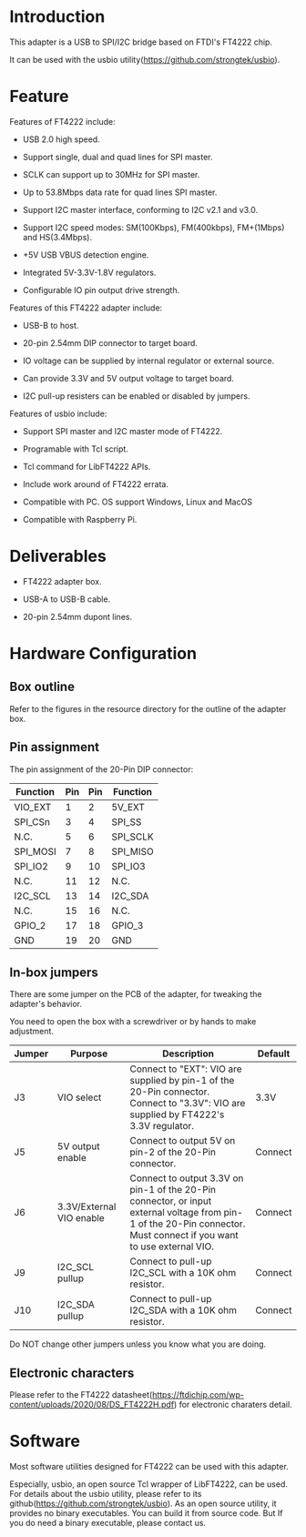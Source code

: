 # Introduction

This adapter is a USB to SPI/I2C bridge based on FTDI's FT4222 chip.

It can be used with the usbio utility(https://github.com/strongtek/usbio).

# Feature

Features of FT4222 include:

* USB 2.0 high speed.

* Support single, dual and quad lines for SPI master.

* SCLK can support up to 30MHz for SPI master.

* Up to 53.8Mbps data rate for quad lines SPI master.

* Support I2C master interface, conforming to I2C v2.1 and v3.0.

* Support I2C speed modes: SM(100Kbps), FM(400kbps), FM+(1Mbps) and HS(3.4Mbps).

* +5V USB VBUS detection engine.

* Integrated 5V-3.3V-1.8V regulators.

* Configurable IO pin output drive strength.

Features of this FT4222 adapter include:

* USB-B to host.

* 20-pin 2.54mm DIP connector to target board.

* IO voltage can be supplied by internal regulator or external source.
 
* Can provide 3.3V and 5V output voltage to target board.

* I2C pull-up resisters can be enabled or disabled by jumpers.

Features of usbio include:

* Support SPI master and I2C master mode of FT4222.

* Programable with Tcl script.

* Tcl command for LibFT4222 APIs.

* Include work around of FT4222 errata.

* Compatible with PC. OS support Windows, Linux and MacOS

* Compatible with Raspberry Pi.
  
# Deliverables

* FT4222 adapter box.

* USB-A to USB-B cable.

* 20-pin 2.54mm dupont lines.

# Hardware Configuration

## Box outline

Refer to the figures in the resource directory for the outline of the adapter box.

## Pin assignment

The pin assignment of the 20-Pin DIP connector:

| Function | Pin | Pin | Function  |
| -------- | --- | --- | --------- |
| VIO_EXT  | 1   | 2   | 5V_EXT    |
| SPI_CSn  | 3   | 4   | SPI_SS    |
| N.C.     | 5   | 6   | SPI_SCLK  |
| SPI_MOSI | 7   | 8   | SPI_MISO  |
| SPI_IO2  | 9   | 10  | SPI_IO3   |
| N.C.     | 11  | 12  | N.C.      |
| I2C_SCL  | 13  | 14  | I2C_SDA   |
| N.C.     | 15  | 16  | N.C.      |
| GPIO_2   | 17  | 18  | GPIO_3    |
| GND      | 19  | 20  | GND       |

## In-box jumpers

There are some jumper on the PCB of the adapter, for tweaking the adapter's behavior.

You need to open the box with a screwdriver or by hands to make adjustment.

| Jumper | Purpose | Description | Default |
| ------ | ------- | ----------- | ------- |
| J3     | VIO select | Connect to "EXT": VIO are supplied by pin-1 of the 20-Pin connector. Connect to "3.3V": VIO are supplied by FT4222's 3.3V regulator. |  3.3V |
| J5     | 5V output enable | Connect to output 5V on pin-2 of the 20-Pin connector. | Connect |
| J6     | 3.3V/External VIO enable | Connect to output 3.3V on pin-1 of the 20-Pin connector, or input external voltage from pin-1 of the 20-Pin connector. Must connect if you want to use external VIO. | Connect |
| J9     | I2C_SCL pullup | Connect to pull-up I2C_SCL with a 10K ohm resistor. | Connect |
| J10    | I2C_SDA pullup | Connect to pull-up I2C_SDA with a 10K ohm resistor. | Connect |

Do NOT change other jumpers unless you know what you are doing.

## Electronic characters

Please refer to the FT4222 datasheet(https://ftdichip.com/wp-content/uploads/2020/08/DS_FT4222H.pdf) for electronic charaters detail.

# Software

Most software utilities designed for FT4222 can be used with this adapter.

Especially, usbio, an open source Tcl wrapper of LibFT4222, can be used.
For details about the usbio utility, please refer to its github(https://github.com/strongtek/usbio).
As an open source utility, it provides no binary executables. You can build it from source code. But If you do need a binary executable, please contact us.

